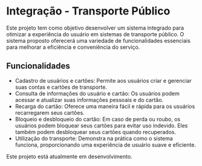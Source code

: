 # Integração - Transporte Público
Este projeto tem como objetivo desenvolver um sistema integrado para otimizar a experiência do usuário em sistemas de transporte público. O sistema proposto oferecerá uma variedade de funcionalidades essenciais para melhorar a eficiência e conveniência do serviço.

## Funcionalidades

- Cadastro de usuários e cartões: Permite aos usuários criar e gerenciar suas contas e cartões de transporte.
- Consulta de informações do usuário e cartão: Os usuários podem acessar e atualizar suas informações pessoais e do cartão.
- Recarga do cartão: Oferece uma maneira fácil e rápida para os usuários recarregarem seus cartões.
- Bloqueio e desbloqueio do cartão: Em caso de perda ou roubo, os usuários podem bloquear seus cartões para evitar uso indevido. Eles também podem desbloquear seus cartões quando recuperados.
- Utilização do transporte: Demonstra na prática como o sistema funciona, proporcionando uma experiência de usuário suave e eficiente.

Este projeto está atualmente em desenvolvimento.

